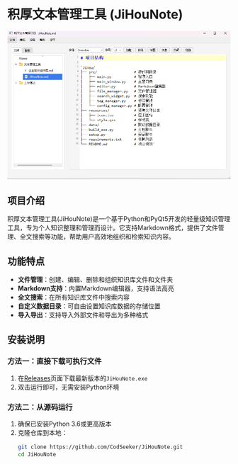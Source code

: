 # 积厚文本管理工具 (JiHouNote)

![积厚文本管理工具](resources/screenshot.png)

## 项目介绍

积厚文本管理工具(JiHouNote)是一个基于Python和PyQt5开发的轻量级知识管理工具，专为个人知识整理和管理而设计。它支持Markdown格式，提供了文件管理、全文搜索等功能，帮助用户高效地组织和检索知识内容。

## 功能特点

- **文件管理**：创建、编辑、删除和组织知识库文件和文件夹
- **Markdown支持**：内置Markdown编辑器，支持语法高亮
- **全文搜索**：在所有知识库文件中搜索内容
- **自定义数据目录**：可自由设置知识库数据的存储位置
- **导入导出**：支持导入外部文件和导出为多种格式

## 安装说明

### 方法一：直接下载可执行文件

1. 在[Releases](https://github.com/CodSeeker/JiHouNote/releases)页面下载最新版本的`JiHouNote.exe`
2. 双击运行即可，无需安装Python环境

### 方法二：从源码运行

1. 确保已安装Python 3.6或更高版本
2. 克隆仓库到本地：
   ```bash
   git clone https://github.com/CodSeeker/JiHouNote.git
   cd JiHouNote
